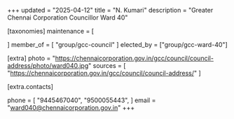 +++
updated = "2025-04-12"
title = "N. Kumari"
description = "Greater Chennai Corporation Councillor Ward 40"

[taxonomies]
maintenance = [

]
member_of = [
    "group/gcc-council"
]
elected_by = ["group/gcc-ward-40"]

[extra]
photo = "https://chennaicorporation.gov.in/gcc/council/council-address/photo/ward040.jpg"
sources = [
    "https://chennaicorporation.gov.in/gcc/council/council-address/"
]

[extra.contacts]

phone = [
    "9445467040",
    "9500055443",
    ]
email = "ward040@chennaicorporation.gov.in"
+++